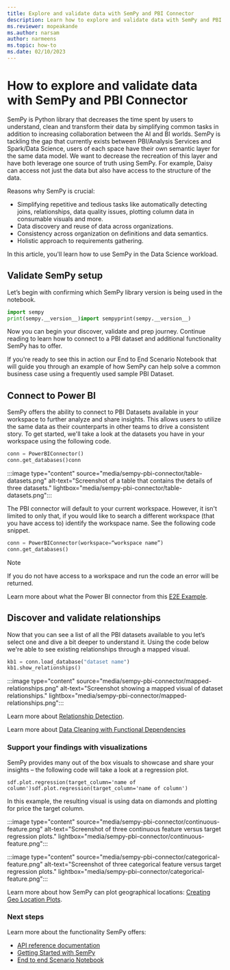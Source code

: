 ```yaml
---
title: Explore and validate data with SemPy and PBI Connector
description: Learn how to explore and validate data with SemPy and PBI Connector.
ms.reviewer: mopeakande
ms.author: narsam
author: narmeens
ms.topic: how-to
ms.date: 02/10/2023
---
```


# How to explore and validate data with SemPy and PBI Connector

SemPy is Python library that decreases the time spent by users to understand, clean and transform their data by simplifying common tasks in addition to increasing collaboration between the AI and BI worlds. SemPy is tackling the gap that currently exists between PBI/Analysis Services and Spark/Data Science, users of each space have their own semantic layer for the same data model. We want to decrease the recreation of this layer and have both leverage one source of truth using SemPy. For example, Daisy can access not just the data but also have access to the structure of the data.

Reasons why SemPy is crucial:

- Simplifying repetitive and tedious tasks like automatically detecting joins, relationships, data quality issues, plotting column data in consumable visuals and more.
- Data discovery and reuse of data across organizations.
- Consistency across organization on definitions and data semantics.
- Holistic approach to requirements gathering.

In this article, you'll learn how to use SemPy in the Data Science workload.

## Validate SemPy setup

Let’s begin with confirming which SemPy library version is being used in the notebook.

```Python
import sempy
print(sempy.__version__)import sempyprint(sempy.__version__)
```

Now you can begin your discover, validate and prep journey. Continue reading to learn how to connect to a PBI dataset and additional functionality SemPy has to offer.

If you're ready to see this in action our End to End Scenario Notebook that will guide you through an example of how SemPy can help solve a common business case using a frequently used sample PBI Dataset.

## Connect to Power BI

SemPy offers the ability to connect to PBI Datasets available in your workspace to further analyze and share insights. This allows users to utilize the same data as their counterparts in other teams to drive a consistent story. To get started, we'll take a look at the datasets you have in your workspace using the following code.

```Python
conn = PowerBIConnector()
conn.get_databases()conn
```

:::image type="content" source="media/sempy-pbi-connector/table-datasets.png" alt-text="Screenshot of a table that contains the details of three datasets." lightbox="media/sempy-pbi-connector/table-datasets.png":::

The PBI connector will default to your current workspace. However, it isn't limited to only that, if you would like to search a different workspace (that you have access to) identify the workspace name. See the following code snippet.

```Python
conn = PowerBIConnector(workspace=“workspace name”)
conn.get_databases()
```

> [!NOTE]
> If you do not have access to a workspace and run the code an error will be returned.

Learn more about what the Power BI connector from this [E2E Example](https://enyaprod.azurewebsites.net/notebooks/synapse/e2e_powerbi_example.html).

## Discover and validate relationships

Now that you can see a list of all the PBI datasets available to you let’s select one and dive a bit deeper to understand it. Using the code below we're able to see existing relationships through a mapped visual.

```Python
kb1 = conn.load_database("dataset name")
kb1.show_relationships()
```

:::image type="content" source="media/sempy-pbi-connector/mapped-relationships.png" alt-text="Screenshot showing a mapped visual of dataset relationships." lightbox="media/sempy-pbi-connector/mapped-relationships.png":::

Learn more about [Relationship Detection](https://enyaprod.azurewebsites.net/notebooks/relationship_detection.html).

Learn more about [Data Cleaning with Functional Dependencies](https://enyaprod.azurewebsites.net/notebooks/data_cleaning_functional_dependencies.html)

### Support your findings with visualizations

SemPy provides many out of the box visuals to showcase and share your insights – the following code will take a look at a regression plot.

`sdf.plot.regression(target_column='name of column')sdf.plot.regression(target_column='name of column')`

In this example, the resulting visual is using data on diamonds and plotting for price the target column.

:::image type="content" source="media/sempy-pbi-connector/continuous-feature.png" alt-text="Screenshot of three continuous feature versus target regression plots." lightbox="media/sempy-pbi-connector/continuous-feature.png":::

:::image type="content" source="media/sempy-pbi-connector/categorical-feature.png" alt-text="Screenshot of three categorical feature versus target regression plots." lightbox="media/sempy-pbi-connector/categorical-feature.png":::

Learn more about how SemPy can plot geographical locations: [Creating Geo Location Plots](https://enyaprod.azurewebsites.net/notebooks/geo_location.html).

### Next steps

Learn more about the functionality SemPy offers:

- [API reference documentation](https://enyaprod.azurewebsites.net/index.html)
- [Getting Started with SemPy](https://enyaprod.azurewebsites.net/getting_started.html)
- [End to end Scenario Notebook](https://enyaprod.azurewebsites.net/notebooks/synapse/e2e_powerbi_example.html)

